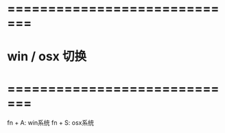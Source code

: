 

# ============================= #
#     win / osx 切换
# ============================= #

fn + A: win系统
fn + S: osx系统





